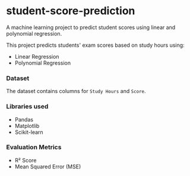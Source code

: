 # student-score-prediction
A machine learning project to predict student scores using linear and polynomial regression.

This project predicts students' exam scores based on study hours using:

- Linear Regression
- Polynomial Regression

### Dataset
The dataset contains columns for `Study Hours` and `Score`.

### Libraries used
- Pandas
- Matplotlib
- Scikit-learn

### Evaluation Metrics
- R² Score
- Mean Squared Error (MSE)
